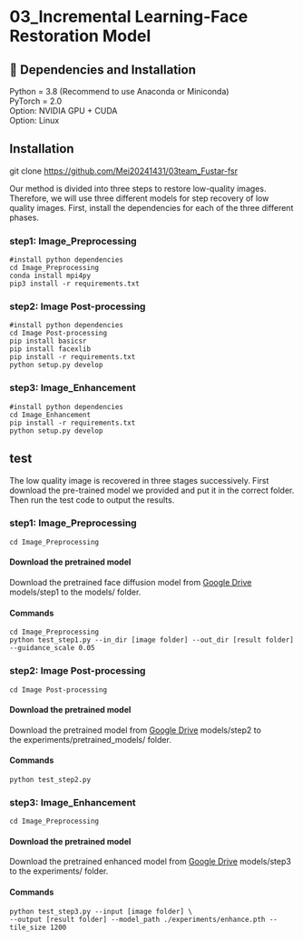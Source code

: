 # 03_Incremental Learning-Face Restoration Model   
## 🔧 Dependencies and Installation
Python = 3.8 (Recommend to use Anaconda or Miniconda)  
PyTorch = 2.0  
Option: NVIDIA GPU + CUDA  
Option: Linux  
## Installation
git clone https://github.com/Mei20241431/03team_Fustar-fsr

Our method is divided into three steps to restore low-quality images. Therefore, we will use three different models for step recovery of low quality images. First, install the dependencies for each of the three different phases.
### step1: Image_Preprocessing 
```
#install python dependencies  
cd Image_Preprocessing
conda install mpi4py  
pip3 install -r requirements.txt 
```

### step2: Image Post-processing
```
#install python dependencies  
cd Image Post-processing  
pip install basicsr  
pip install facexlib  
pip install -r requirements.txt  
python setup.py develop
```

### step3: Image_Enhancement
```
#install python dependencies   
cd Image_Enhancement   
pip install -r requirements.txt   
python setup.py develop
```

## test

The low quality image is recovered in three stages successively. First download the pre-trained model we provided and put it in the correct folder. Then run the test code to output the results.
### step1: Image_Preprocessing
```
cd Image_Preprocessing
```
#### Download the pretrained model
Download the pretrained face diffusion model from [Google Drive](https://drive.google.com/drive/folders/1_bG2PMJcJR3aq1B5pAvy0hXHcodGICxe?usp=drive_link) models/step1 to the models/ folder.
#### Commands
```
cd Image_Preprocessing
python test_step1.py --in_dir [image folder] --out_dir [result folder]  --guidance_scale 0.05
```

### step2: Image Post-processing
```
cd Image Post-processing
```
#### Download the pretrained model
Download the pretrained model from [Google Drive](https://drive.google.com/drive/folders/1_bG2PMJcJR3aq1B5pAvy0hXHcodGICxe?usp=drive_link) models/step2 to the experiments/pretrained_models/ folder.
#### Commands
```
python test_step2.py
```



### step3: Image_Enhancement  
```
cd Image_Preprocessing
```
#### Download the pretrained model
Download the pretrained enhanced model from [Google Drive](https://drive.google.com/drive/folders/1_bG2PMJcJR3aq1B5pAvy0hXHcodGICxe?usp=drive_link) models/step3 to the experiments/ folder.
#### Commands
```
python test_step3.py --input [image folder] \
--output [result folder] --model_path ./experiments/enhance.pth --tile_size 1200
```



